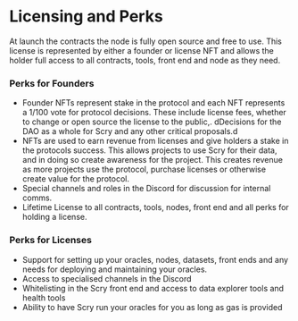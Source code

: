 # Licensing and Perks

At launch the contracts the node is fully open source and free to use. This license is represented by either a founder or license NFT and allows the holder full access to all contracts, tools, front end and node as they need.

### Perks for Founders

* Founder NFTs represent stake in the protocol and each NFT represents a 1/100 vote for protocol decisions. These include license fees, whether to change or open source the license to the public,. dDecisions for the DAO as a whole for Scry and any other critical proposals.d
* NFTs are used to earn revenue from licenses and give holders a stake in the protocols success. This allows projects to use Scry for their data, and in doing so create awareness for the project. This creates revenue as more projects use the protocol, purchase licenses or otherwise create value for the protocol.&#x20;
* Special channels and roles in the Discord for discussion for internal comms.
* Lifetime License to all contracts, tools, nodes, front end and all perks for holding a license.

### Perks for Licenses

* Support for setting up your oracles, nodes, datasets, front ends and any needs for deploying and maintaining your oracles.
* Access to specialised channels in the Discord
* Whitelisting in the Scry front end and access to data explorer tools and health tools
* Ability to have Scry run your oracles for you as long as gas is provided
